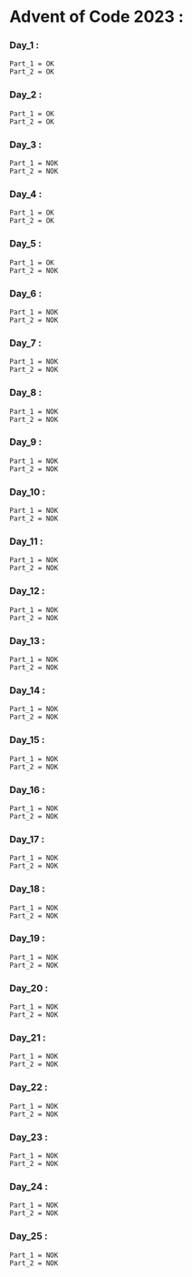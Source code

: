 # Advent of Code 2023 :  #

### Day_1 :

    Part_1 = OK
    Part_2 = OK

### Day_2 :

    Part_1 = OK
    Part_2 = OK
### Day_3 :

    Part_1 = NOK
    Part_2 = NOK
### Day_4 :

    Part_1 = OK
    Part_2 = OK
### Day_5 :

    Part_1 = OK
    Part_2 = NOK
### Day_6 :

    Part_1 = NOK
    Part_2 = NOK
### Day_7 :

    Part_1 = NOK
    Part_2 = NOK
### Day_8 :

    Part_1 = NOK
    Part_2 = NOK
### Day_9 :

    Part_1 = NOK
    Part_2 = NOK
### Day_10 :

    Part_1 = NOK
    Part_2 = NOK
### Day_11 :

    Part_1 = NOK
    Part_2 = NOK
### Day_12 :

    Part_1 = NOK
    Part_2 = NOK
### Day_13 :

    Part_1 = NOK
    Part_2 = NOK
### Day_14 :

    Part_1 = NOK
    Part_2 = NOK
### Day_15 :

    Part_1 = NOK
    Part_2 = NOK
### Day_16 :

    Part_1 = NOK
    Part_2 = NOK
### Day_17 :

    Part_1 = NOK
    Part_2 = NOK
### Day_18 :

    Part_1 = NOK
    Part_2 = NOK
### Day_19 :

    Part_1 = NOK
    Part_2 = NOK
### Day_20 :

    Part_1 = NOK
    Part_2 = NOK
### Day_21 :

    Part_1 = NOK
    Part_2 = NOK
### Day_22 :

    Part_1 = NOK
    Part_2 = NOK
### Day_23 :

    Part_1 = NOK
    Part_2 = NOK
### Day_24 :

    Part_1 = NOK
    Part_2 = NOK
### Day_25 :

    Part_1 = NOK
    Part_2 = NOK